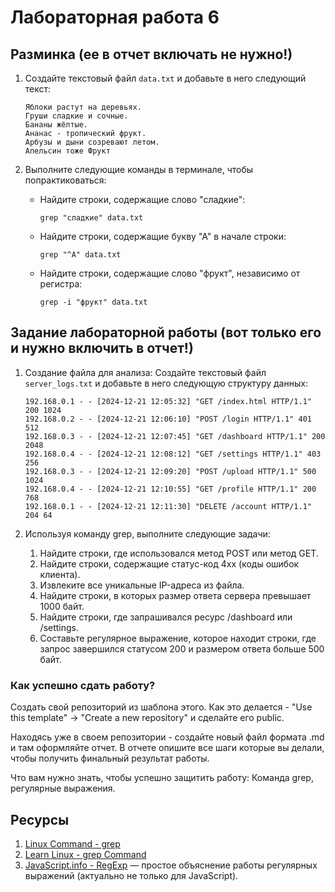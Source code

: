 # Лабораторная работа 6

## Разминка (ее в отчет включать не нужно!)

1. Создайте текстовый файл `data.txt` и добавьте в него следующий текст:
    ```
    Яблоки растут на деревьях.
    Груши сладкие и сочные.
    Бананы жёлтые.
    Ананас - тропический фрукт.
    Арбузы и дыни созревают летом.
    Апельсин тоже Фрукт
    ```

2. Выполните следующие команды в терминале, чтобы попрактиковаться:
    - Найдите строки, содержащие слово "сладкие":
      ```
      grep "сладкие" data.txt
      ```
    - Найдите строки, содержащие букву "А" в начале строки:
      ```
      grep "^А" data.txt
      ```
    - Найдите строки, содержащие слово "фрукт", независимо от регистра:
      ```
      grep -i "фрукт" data.txt
      ```


## Задание лабораторной работы (вот только его и нужно включить в отчет!)

1. Создание файла для анализа:
    Создайте текстовый файл `server_logs.txt` и добавьте в него следующую структуру данных:
    
    ```
    192.168.0.1 - - [2024-12-21 12:05:32] "GET /index.html HTTP/1.1" 200 1024
    192.168.0.2 - - [2024-12-21 12:06:10] "POST /login HTTP/1.1" 401 512
    192.168.0.3 - - [2024-12-21 12:07:45] "GET /dashboard HTTP/1.1" 200 2048
    192.168.0.4 - - [2024-12-21 12:08:12] "GET /settings HTTP/1.1" 403 256
    192.168.0.3 - - [2024-12-21 12:09:20] "POST /upload HTTP/1.1" 500 1024
    192.168.0.4 - - [2024-12-21 12:10:55] "GET /profile HTTP/1.1" 200 768
    192.168.0.1 - - [2024-12-21 12:11:30] "DELETE /account HTTP/1.1" 204 64
    ```
2. Используя команду grep, выполните следующие задачи: 
    1) Найдите строки, где использовался метод POST или метод GET.
    2) Найдите строки, содержащие статус-код 4xx (коды ошибок клиента).
    3) Извлеките все уникальные IP-адреса из файла.
    4) Найдите строки, в которых размер ответа сервера превышает 1000 байт.
    5) Найдите строки, где запрашивался ресурс /dashboard или /settings.
    6) Составьте регулярное выражение, которое находит строки, где запрос завершился статусом 200 и размером ответа больше 500 байт.

### Как успешно сдать работу?

Создать свой репозиторий из шаблона этого. Как это делается - "Use this template" -> "Create a new repository" и сделайте его public.

Находясь уже в своем репозитории - создайте новый файл формата .md и там оформляйте отчет. В отчете опишите все шаги которые вы делали, чтобы получить финальный результат работы.

Что вам нужно знать, чтобы успешно защитить работу:
Команда grep, регулярные выражения.

## Ресурсы

1. [Linux Command - grep](https://man7.org/linux/man-pages/man1/grep.1.html)
2. [Learn Linux - grep Command](https://www.geeksforgeeks.org/grep-command-in-unixlinux/)
3. [JavaScript.info - RegExp](https://javascript.info/regular-expressions) — простое объяснение работы регулярных выражений (актуально не только для JavaScript).
   
